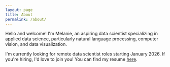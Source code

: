 ```yaml
---
layout: page
title: About
permalink: /about/
---
```


Hello and welcome! I'm Melanie, an aspiring data scientist specializing in applied data science, particularly natural language processing, computer vision, and data visualization.

I'm currently looking for remote data scientist roles starting January 2026. If you're hiring, I'd love to join you! You can find my resume [here](Melanie_McCord_Resume.pdf).